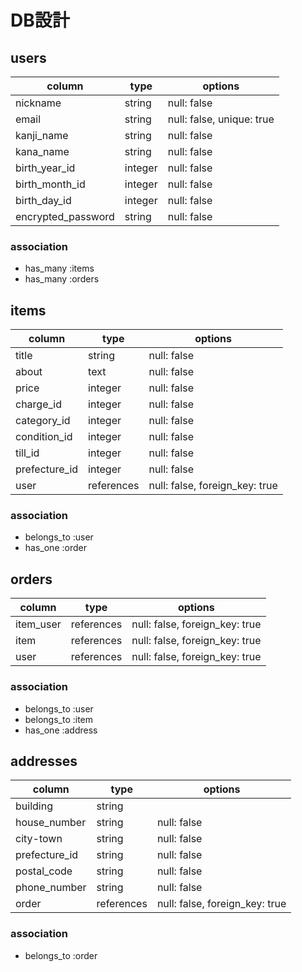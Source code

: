 # DB設計
## users
| column                | type    | options                   |
| --------------------- | ------- | ------------------------- |
| nickname              | string  | null: false               |
| email                 | string  | null: false, unique: true |
| kanji_name            | string  | null: false               |
| kana_name             | string  | null: false               |
| birth_year_id         | integer | null: false               |
| birth_month_id        | integer | null: false               |
| birth_day_id          | integer | null: false               |
| encrypted_password    | string  | null: false               |

### association
- has_many :items
- has_many :orders

## items
| column        | type       | options                        |
| ------------- | ---------- | ------------------------------ |
| title         | string     | null: false                    |
| about         | text       | null: false                    |
| price         | integer    | null: false                    |
| charge_id     | integer    | null: false                    |
| category_id   | integer    | null: false                    |
| condition_id  | integer    | null: false                    |
| till_id       | integer    | null: false                    |
| prefecture_id | integer    | null: false                    |
| user          | references | null: false, foreign_key: true |

### association
- belongs_to :user
- has_one :order

## orders
| column      | type       | options                        |
| ----------- | ---------- | ------------------------------ |
| item_user   | references | null: false, foreign_key: true |
| item        | references | null: false, foreign_key: true |
| user        | references | null: false, foreign_key: true |

### association
- belongs_to :user
- belongs_to :item
- has_one :address

## addresses
| column        | type       | options                        |
| ------------- | ---------- | ------------------------------ |
| building      | string     |                                |
| house_number  | string     | null: false                    |
| city-town     | string     | null: false                    |
| prefecture_id | string     | null: false                    |
| postal_code   | string     | null: false                    |
| phone_number  | string     | null: false                    |
| order         | references | null: false, foreign_key: true |

### association
- belongs_to :order